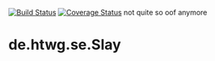 [![Build Status](https://travis-ci.org/MRudi95/de.htwg.se.Slay.svg?branch=master)](https://travis-ci.org/MRudi95/de.htwg.se.Slay) [![Coverage Status](https://coveralls.io/repos/github/MRudi95/de.htwg.se.Slay/badge.svg?branch=06.CI)](https://coveralls.io/github/MRudi95/de.htwg.se.Slay?branch=06.CI) not quite so oof anymore
# de.htwg.se.Slay
